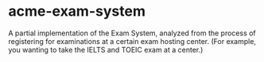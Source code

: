 # acme-exam-system
A partial implementation of the Exam System, analyzed from the process of registering for examinations at a certain exam hosting center. (For example, you wanting to take the IELTS and TOEIC exam at a center.)
